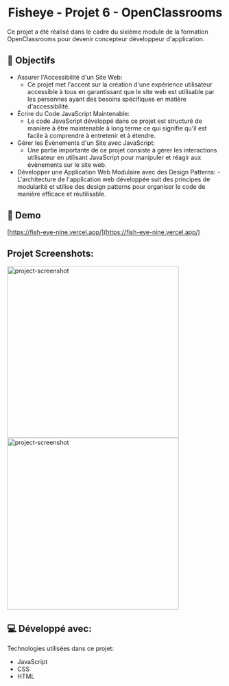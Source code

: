 <h1 align="center" id="title">Fisheye - Projet 6 - OpenClassrooms</h1>

<p id="description">Ce projet a été réalisé dans le cadre du sixième module de la formation OpenClassrooms pour devenir concepteur développeur d'application.</p>

<h2>🍰 Objectifs</h2>

- Assurer l'Accessibilité d'un Site Web:
  - Ce projet met l'accent sur la création d'une expérience utilisateur accessible à tous en garantissant que le site web est utilisable par les personnes ayant des besoins spécifiques en matière d'accessibilité.
- Écrire du Code JavaScript Maintenable:
  - Le code JavaScript développé dans ce projet est structuré de manière à être maintenable à long terme ce qui signifie qu'il est facile à comprendre à entretenir et à étendre.
- Gérer les Évènements d'un Site avec JavaScript:
  - Une partie importante de ce projet consiste à gérer les interactions utilisateur en utilisant JavaScript pour manipuler et réagir aux évènements sur le site web.
- Développer une Application Web Modulaire avec des Design Patterns:
  -L'architecture de l'application web développée suit des principes de modularité et utilise des design patterns pour organiser le code de manière efficace et réutilisable.
  <br>

<h2>🚀 Demo</h2>

[https://fish-eye-nine.vercel.app/](https://fish-eye-nine.vercel.app/)
<br>

<h2>Projet Screenshots:</h2>

<img src="https://www.hebergeur-image.fr/uploads/20230921/71f9dbb1a93813cdb0d4221fe9c6d15f4d00e9bd.png" alt="project-screenshot" width="400" height="400/">

<img src="https://www.hebergeur-image.fr/uploads/20230921/2f25754db924d22a362bf012622e9e8d8ff089b9.png" alt="project-screenshot" width="400" height="400/">
 
  
  
<h2>💻 Développé avec:</h2>

Technologies utilisées dans ce projet:

- JavaScript
- CSS
- HTML

